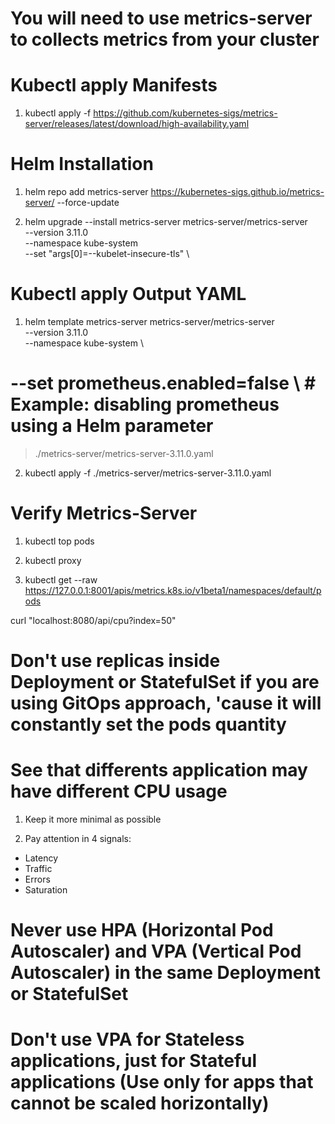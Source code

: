 # You will need to use metrics-server to collects metrics from your cluster

# Kubectl apply Manifests

1. kubectl apply -f https://github.com/kubernetes-sigs/metrics-server/releases/latest/download/high-availability.yaml

# Helm Installation

1. helm repo add metrics-server https://kubernetes-sigs.github.io/metrics-server/ --force-update

2. helm upgrade --install metrics-server metrics-server/metrics-server \
  --version 3.11.0 \
  --namespace kube-system \
  --set "args[0]=--kubelet-insecure-tls" \

# Kubectl apply Output YAML

1. helm template metrics-server metrics-server/metrics-server \
  --version 3.11.0 \
  --namespace kube-system \
  # --set prometheus.enabled=false \   # Example: disabling prometheus using a Helm parameter
  > ./metrics-server/metrics-server-3.11.0.yaml

2. kubectl apply -f ./metrics-server/metrics-server-3.11.0.yaml

# Verify Metrics-Server
1. kubectl top pods

2. kubectl proxy

3. kubectl get --raw https://127.0.0.1:8001/apis/metrics.k8s.io/v1beta1/namespaces/default/pods

curl "localhost:8080/api/cpu?index=50"

# Don't use replicas inside Deployment or StatefulSet if you are using GitOps approach, 'cause it will constantly set the pods quantity

# See that differents application may have different CPU usage

1. Keep it more minimal as possible

2. Pay attention in 4 signals:
  - Latency
  - Traffic
  - Errors
  - Saturation

# Never use HPA (Horizontal Pod Autoscaler) and VPA (Vertical Pod Autoscaler) in the same Deployment or StatefulSet 

# Don't use VPA for Stateless applications, just for Stateful applications (Use only for apps that cannot be scaled horizontally)


